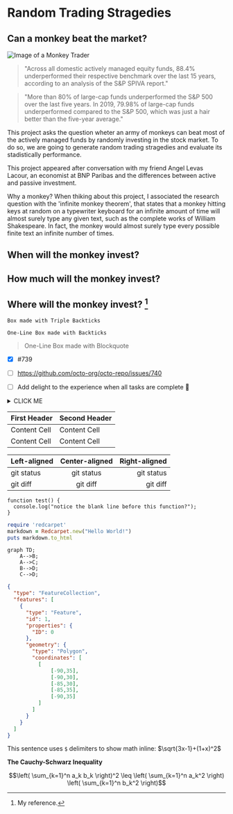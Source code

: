 # Random Trading Stragedies
## Can a monkey beat the market?

![Image of a Monkey Trader](https://academy.com.lk/wp-content/uploads/2021/07/Monkey.jpg)


> "Across all domestic actively managed equity funds, 88.4% underperformed their respective benchmark over the last 15 years, according to an analysis of the S&P SPIVA report."

> "More than 80% of large-cap funds underperformed the S&P 500 over the last five years. In 2019, 79.98% of large-cap funds underperformed compared to the S&P 500, which was just a hair better than the five-year average."

This project asks the question wheter an army of monkeys can beat most of the actively managed funds by randomly investing in the stock market. To do so, we are going to generate random trading stragedies and evaluate its stadistically performance. 

This project appeared after conversation with my friend Angel Levas Lacour, an economist at BNP Paribas and the differences between active and passive investment. 

Why a monkey? When thiking about this project, I associated the research question with the 'infinite monkey theorem', that states that a monkey hitting keys at random on a typewriter keyboard for an infinite amount of time will almost surely type any given text, such as the complete works of William Shakespeare. In fact, the monkey would almost surely type every possible finite text an infinite number of times. 

## When will the monkey invest?

## How much will the monkey invest?

## Where will the monkey invest? [^1]



```
Box made with Triple Backticks
```

`One-Line Box made with Backticks`

> One-Line Box made with Blockquote

- [x] #739
- [ ] https://github.com/octo-org/octo-repo/issues/740
- [ ] Add delight to the experience when all tasks are complete :tada:


<details><summary>CLICK ME</summary>
<p>

#### We can hide anything, even code!

```ruby
   puts "Hello World"
```

</p>
</details>


| First Header  | Second Header |
| ------------- | ------------- |
| Content Cell  | Content Cell  |
| Content Cell  | Content Cell  |

| Left-aligned | Center-aligned | Right-aligned |
| :---         |     :---:      |          ---: |
| git status   | git status     | git status    |
| git diff     | git diff       | git diff      |

```
function test() {
  console.log("notice the blank line before this function?");
}
```

```ruby
require 'redcarpet'
markdown = Redcarpet.new("Hello World!")
puts markdown.to_html
```

```mermaid
graph TD;
    A-->B;
    A-->C;
    B-->D;
    C-->D;
```

```geojson
{
  "type": "FeatureCollection",
  "features": [
    {
      "type": "Feature",
      "id": 1,
      "properties": {
        "ID": 0
      },
      "geometry": {
        "type": "Polygon",
        "coordinates": [
          [
              [-90,35],
              [-90,30],
              [-85,30],
              [-85,35],
              [-90,35]
          ]
        ]
      }
    }
  ]
}
```

This sentence uses `$` delimiters to show math inline:  $\sqrt{3x-1}+(1+x)^2$

**The Cauchy-Schwarz Inequality**

$$\left( \sum_{k=1}^n a_k b_k \right)^2 \leq \left( \sum_{k=1}^n a_k^2 \right) \left( \sum_{k=1}^n b_k^2 \right)$$

[^1]: My reference.

<!-- This content will not appear in the rendered Markdown -->
